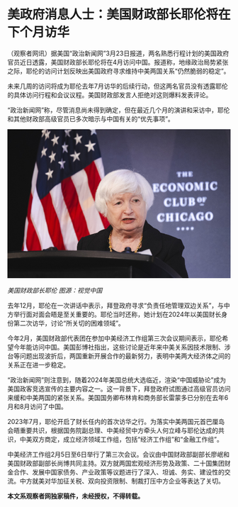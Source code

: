 # 美政府消息人士：美国财政部长耶伦将在下个月访华

（观察者网讯）据美国“政治新闻网”3月23日报道，两名熟悉行程计划的美国政府官员近日透露，美国财政部长耶伦将在4月访问中国。报道称，地缘政治局势紧张之际，耶伦的访问计划反映出美国政府寻求维持中美两国关系“仍然脆弱的稳定”。

未来几周的访问将成为耶伦去年7月访华的后续行动，但这两名官员没有透露耶伦的具体访问行程和会议议程。美国财政部发言人拒绝对这则爆料发表评论。

“政治新闻网”称，尽管消息尚未得到确定，但在最近几个月的演讲和采访中，耶伦和其他财政部高级官员已多次暗示与中国有关的“优先事项”。

![7d761ef9fc420301a91de0b603b5315f.jpg](https://raw.githubusercontent.com/qqhsx/qqnews_image/main/2024/03/24/美政府消息人士：美国财政部长耶伦将在下个月访华/7d761ef9fc420301a91de0b603b5315f.jpg)

_美国财政部长耶伦 图源：视觉中国_

去年12月，耶伦在一次讲话中表示，拜登政府寻求“负责任地管理双边关系”，与中方举行面对面会晤是至关重要的。耶伦当时还称，她计划在2024年以美国财长身份第二次访华，讨论“所关切的困难领域”。

今年2月，美国财政部代表团在参加中美经济工作组第三次会议期间表示，耶伦希望今年能访问中国。美国彭博社指出，这些讨论是近年来中美关系因技术限制、涉台等问题出现波折后，两国重新开展合作的最新努力，表明中美两大经济体之间的关系正在进一步稳定。

“政治新闻网”则注意到，随着2024年美国总统大选临近，渲染“中国威胁论”成为美国政客竞选宣传的主要内容之一。这一背景下，拜登政府试图通过高级官员访问来缓和中美两国的紧张关系。美国国务卿布林肯和商务部长雷蒙多已分别在去年6月和8月访问了中国。

2023年7月，耶伦开启了财长任内的首次访华之行。为落实中美两国元首巴厘岛会晤重要共识，根据国务院副总理、中美经贸中方牵头人何立峰与耶伦达成的共识，中美双方商定，成立经济领域工作组，包括“经济工作组”和“金融工作组”。

中美经济工作组2月5日至6日举行了第三次会议。会议由中国财政部副部长廖岷和美国财政部副部长尚博共同主持。双方就两国宏观经济形势及政策、二十国集团财金合作、发展中国家债务、产业政策等议题进行了深入、坦诚、务实、建设性的交流。中方就美对华加征关税、双向投资限制、制裁打压中方企业等表达了关切。

**本文系观察者网独家稿件，未经授权，不得转载。**

